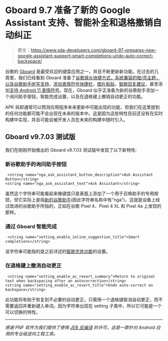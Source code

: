 # Gboard 9.7 准备了新的 Google Assistant 支持、智能补全和退格撤销自动纠正

> 原文：<https://www.xda-developers.com/gboard-97-prepares-new-google-assistant-support-smart-completions-undo-auto-correct-backspace/>

谷歌的 [Gboard](https://play.google.com/store/apps/details?id=com.google.android.inputmethod.latin) 是最受欢迎的键盘应用之一，并且不断更新新功能。在过去的几周里，我们已经看到 Gboard 准备了[谷歌镜头快捷方式，系统兼容的暗/亮主题，以及谷歌助手听写支持](https://www.xda-developers.com/gboard-google-lens-dark-light-themes-system-assistant-dictation-support/)，[添加表情符号快捷栏](https://www.xda-developers.com/google-adds-emoji-shortcut-bar-gboard-android/)，[图片粘贴](https://www.xda-developers.com/gboard-image-pasting-google-lens/)，[智能回复建议](https://www.xda-developers.com/gboard-adds-3-new-suggestions-smart-replies-gif-search-stickers/)，甚至添加[支持 Android 11 表情符号](https://www.xda-developers.com/gboard-android-11s-new-emojis/)。现在，Gboard 似乎正准备为新的谷歌助手添加一个询问助手按钮，智能完成设置，以及在退格键上撤销自动更正的功能。

APK 拆卸通常可以预测应用程序未来更新中可能出现的功能，但我们在这里提到的任何功能都可能不会出现在未来的版本中。这是因为这些特性目前还没有在实时构建中实现，并且可能会被开发人员在未来的构建中随时引入。

## Gboard v9.7.03 测试版

我们在刚刚开始推出的 Gboard v9.7.03 测试版中发现了以下新特性:

### 新谷歌助手的询问助手按钮

```
 <string name="nga_ask_assistant_button_description">Ask Assistant Button</string>
<string name="nga_ask_assistant_text">Ask Assistant</string> 
```

虽然这个字符串可能看起来像键盘只是表面上添加了一个用于召唤助手的专用按钮，但它实际上是指[新的谷歌助手](https://www.xda-developers.com/new-google-assistant-support-german-french-spanish-italian-pixel-4a-pixel-4/)(因此字符串名称中有“nga”)，这就是设备上经过改进的谷歌助手所指的，正如在谷歌 Pixel 4、Pixel 4 XL 和 Pixel 4a 上发现的那样。

### 通过 Gboard 智能完成

```
 <string name="setting_enable_inline_suggestion_title">Smart completions</string> 
```

该字符串可能指的是之前详述的[智能完井功能](https://www.xda-developers.com/google-smart-compose-gboard-android-messages-telegram-whatsapp/)的设置。

### 在退格键上撤消自动更正

```
 <string name="setting_enable_ac_revert_summary">Return to original text when backspacing after an autocorrection</string>
<string name="setting_enable_ac_revert_title">Undo auto-correct on backspace</string> 
```

此功能将有助于恢复到不必要的自动更正，只需用一个退格键取消自动更正，而不需要返回并重新键入单词。因为字符串出现在 setting 子类中，所以它可能是一个可以切换的特性。

* * *

*感谢 PNF 软件为我们提供了使用* *[JEB 反编译](https://www.pnfsoftware.com/?aid=xdadev)* *的许可，这是一款针对 Android 应用的专业级逆向工程工具。*